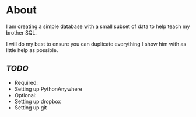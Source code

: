 
About
=====

I am creating a simple database with a small subset of data to help teach my brother SQL.

I will do my best to ensure you can duplicate everything I show him with as little help as possible.

*TODO*
-----
- Required:
 - Setting up PythonAnywhere
- Optional:
 - Setting up dropbox
 - Setting up git
